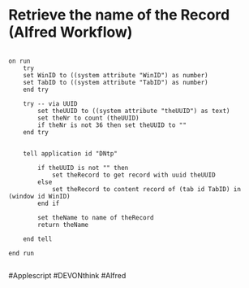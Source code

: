 # Retrieve the name of the Record (Alfred Workflow)

```applescript

on run
	try
	set WinID to ((system attribute "WinID") as number)
	set TabID to ((system attribute "TabID") as number)
	end try
	
	try -- via UUID
		set theUUID to ((system attribute "theUUID") as text)
		set theNr to count (theUUID)
		if theNr is not 36 then set theUUID to ""
	end try
	
	
	tell application id "DNtp"
		
		if theUUID is not "" then
			set theRecord to get record with uuid theUUID
		else
			set theRecord to content record of (tab id TabID) in (window id WinID)
		end if
		
		set theName to name of theRecord
		return theName
		
	end tell
	
end run


```


#Applescript #DEVONthink #Alfred